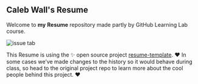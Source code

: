 ## Caleb Wall's Resume

Welcome to **my** **Resume** repository made partly by GitHub Learning Lab course. 



![issue tab](https://lab.github.com/public/images/issue_tab.png)



This Resume is using the :sparkles: open source project [resume-template](https://github.com/jglovier/resume-template). :hearts: In some cases we’ve made changes to the history so it would behave during class, so head to the original project repo to learn more about the cool people behind this project.
:heart: